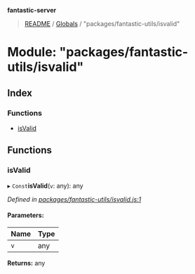 **fantastic-server**

> [README](../README.md) / [Globals](../globals.md) / "packages/fantastic-utils/isvalid"

# Module: "packages/fantastic-utils/isvalid"

## Index

### Functions

* [isValid](_packages_fantastic_utils_isvalid_.md#isvalid)

## Functions

### isValid

▸ `Const`**isValid**(`v`: any): any

*Defined in [packages/fantastic-utils/isvalid.js:1](https://github.com/besimorhino/project-fantastic/blob/a9b4b41/packages/fantastic-utils/isvalid.js#L1)*

#### Parameters:

Name | Type |
------ | ------ |
`v` | any |

**Returns:** any
